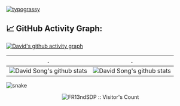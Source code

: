 [![typograssy](https://typograssy.deno.dev/api?text=FR13ndSDP)](https://github.com/kawarimidoll/typograssy)


## 📈 GitHub Activity Graph:
[![David's github activity graph](https://github-readme-activity-graph.cyclic.app/graph?username=FR13ndSDP)](https://github.com/ashutosh00710/github-readme-activity-graph)

 . | .
--- | --- 
![David Song's github stats](https://github-readme-stats.vercel.app/api?username=FR13ndSDP&include_all_commits=true&count_private=true&show_icons=true&line_height=20&title_color=7A7ADB&icon_color=2234AE&text_color=D3D3D3&bg_color=0,000000,130F40) | ![David Song's github stats](https://github-readme-stats.vercel.app/api/top-langs/?username=Fr13ndSDP&hide=html&langs_count=6&layout=compact&text_color=daf7dc&bg_color=151515)

![snake](https://github.com/FR13ndSDP/FR13ndSDP/blob/output/github-contribution-grid-snake-dark.svg)

<p align="center"><img src="https://profile-counter.glitch.me/{FR13ndSDP}/count.svg" alt="FR13ndSDP :: Visitor's Count" /></p>

